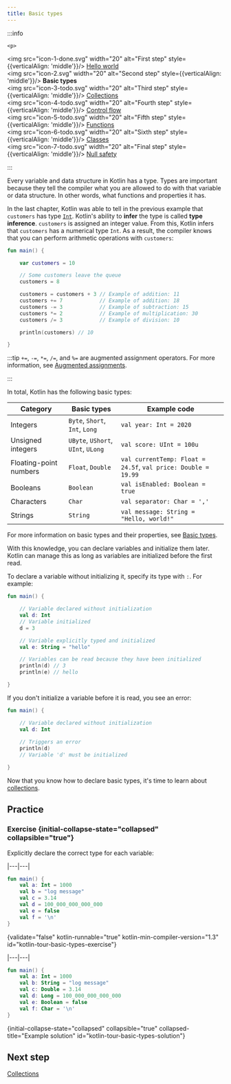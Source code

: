 ```yaml
---
title: Basic types
---
```



<no-index/>

:::info

    <p>
   <img src="icon-1-done.svg" width="20" alt="First step"  style={{verticalAlign: 'middle'}}/> <a href="kotlin-tour-hello-world.md">Hello world</a><br />
        <img src="icon-2.svg" width="20" alt="Second step"  style={{verticalAlign: 'middle'}}/> <strong>Basic types</strong><br />
        <img src="icon-3-todo.svg" width="20" alt="Third step"  style={{verticalAlign: 'middle'}}/> <a href="kotlin-tour-collections.md">Collections</a><br />
        <img src="icon-4-todo.svg" width="20" alt="Fourth step"  style={{verticalAlign: 'middle'}}/> <a href="kotlin-tour-control-flow.md">Control flow</a><br />
        <img src="icon-5-todo.svg" width="20" alt="Fifth step"  style={{verticalAlign: 'middle'}}/> <a href="kotlin-tour-functions.md">Functions</a><br />
        <img src="icon-6-todo.svg" width="20" alt="Sixth step"  style={{verticalAlign: 'middle'}}/> <a href="kotlin-tour-classes.md">Classes</a><br />
        <img src="icon-7-todo.svg" width="20" alt="Final step"  style={{verticalAlign: 'middle'}}/> <a href="kotlin-tour-null-safety.md">Null safety</a>
   </p>

:::

Every variable and data structure in Kotlin has a type. Types are important because they tell the compiler what you are allowed to 
do with that variable or data structure. In other words, what functions and properties it has.

In the last chapter, Kotlin was able to tell in the previous example that `customers` has type [`Int`](https://kotlinlang.org/api/latest/jvm/stdlib/kotlin/-int/).
Kotlin's ability to **infer** the type is called **type inference**. `customers` is assigned an integer
value. From this, Kotlin infers that `customers` has a numerical type `Int`. As a result, the compiler knows that you
can perform arithmetic operations with `customers`:

```kotlin
fun main() {

    var customers = 10

    // Some customers leave the queue
    customers = 8

    customers = customers + 3 // Example of addition: 11
    customers += 7            // Example of addition: 18
    customers -= 3            // Example of subtraction: 15
    customers *= 2            // Example of multiplication: 30
    customers /= 3            // Example of division: 10

    println(customers) // 10

}
```


:::tip
`+=`, `-=`, `*=`, `/=`, and `%=` are augmented assignment operators. For more information, see [Augmented assignments](operator-overloading.md#augmented-assignments).

:::


In total, Kotlin has the following basic types:

| **Category**           | **Basic types**                    | **Example code**                                              |
|------------------------|------------------------------------|---------------------------------------------------------------|
| Integers               | `Byte`, `Short`, `Int`, `Long`     | `val year: Int = 2020`                                        |
| Unsigned integers      | `UByte`, `UShort`, `UInt`, `ULong` | `val score: UInt = 100u`                                      |
| Floating-point numbers | `Float`, `Double`                  | `val currentTemp: Float = 24.5f`, `val price: Double = 19.99` |
| Booleans               | `Boolean`                          | `val isEnabled: Boolean = true`                               |
| Characters             | `Char`                             | `val separator: Char = ','`                                   |
| Strings                | `String`                           | `val message: String = "Hello, world!"`                       |

For more information on basic types and their properties, see [Basic types](basic-types.md).

With this knowledge, you can declare variables and initialize them later. Kotlin can manage this as long as variables
are initialized before the first read.

To declare a variable without initializing it, specify its type with `:`. For example:

```kotlin
fun main() {

    // Variable declared without initialization
    val d: Int
    // Variable initialized
    d = 3

    // Variable explicitly typed and initialized
    val e: String = "hello"

    // Variables can be read because they have been initialized
    println(d) // 3
    println(e) // hello

}
```


If you don't initialize a variable before it is read, you see an error:

```kotlin
fun main() {

    // Variable declared without initialization
    val d: Int
    
    // Triggers an error
    println(d)
    // Variable 'd' must be initialized

}
```


Now that you know how to declare basic types, it's time to learn about [collections](kotlin-tour-collections.md).

## Practice

### Exercise {initial-collapse-state="collapsed" collapsible="true"}

Explicitly declare the correct type for each variable:

|---|---|
```kotlin
fun main() {
    val a: Int = 1000 
    val b = "log message"
    val c = 3.14
    val d = 100_000_000_000_000
    val e = false
    val f = '\n'
}
```
{validate="false" kotlin-runnable="true" kotlin-min-compiler-version="1.3" id="kotlin-tour-basic-types-exercise"}

|---|---|
```kotlin
fun main() {
    val a: Int = 1000
    val b: String = "log message"
    val c: Double = 3.14
    val d: Long = 100_000_000_000_000
    val e: Boolean = false
    val f: Char = '\n'
}
```
{initial-collapse-state="collapsed" collapsible="true" collapsed-title="Example solution" id="kotlin-tour-basic-types-solution"}

## Next step

[Collections](kotlin-tour-collections.md)

